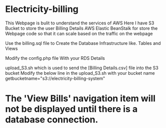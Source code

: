 ﻿# Electricity-billing
This Webpage is bulit to understand the services of AWS Here I have 
S3 Bucket to store the user Billing Details
AWS Elastic BeanStalk for store the Webpage code so that it can scale based on the traffic on the webpage 

Use the billing.sql file to Create the Database Infrastructure like. Tables and Views

Modify the config.php file With your RDS Details

upload_S3.sh which is used to send the [Billing Details.csv] file into the S3 bucket
Modify the below line in the upload_S3.sh with your bucket name
getbucketname="s3://electricity-billing-system"


# The 'View Bills' navigation item will not be displayed until there is a database connection.
